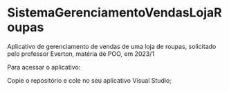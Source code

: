 # SistemaGerenciamentoVendasLojaRoupas
Aplicativo de gerenciamento de vendas de uma loja de roupas, solicitado pelo professor Everton, matéria de POO, em 2023/1

Para acessar o aplicativo:


Copie o repositório e cole no seu aplicativo Visual Studio;
